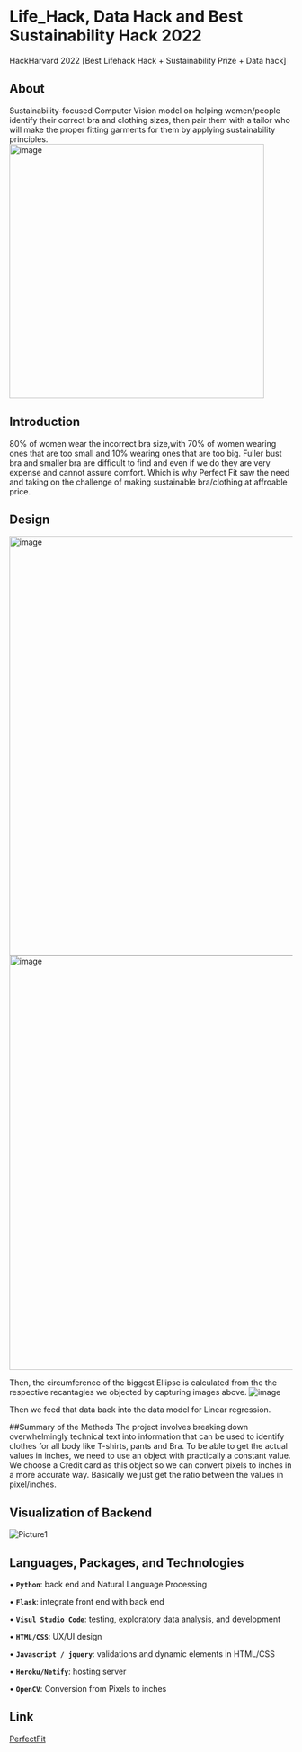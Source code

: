 # Life_Hack, Data Hack and Best Sustainability Hack 2022
HackHarvard 2022
[Best Lifehack Hack + Sustainability Prize + Data hack]

## About
Sustainability-focused Computer Vision model on helping women/people identify their correct bra and clothing sizes, then pair them with a tailor who will make the proper fitting garments for them by applying sustainability principles.
<img width="453" alt="image" src="https://user-images.githubusercontent.com/33704683/196038567-f3d0c4b7-3513-4c4a-8d6a-f78b204736a9.png">


## Introduction
80% of women wear the incorrect bra size,with 70% of women wearing ones that are too small and 10% wearing ones that are too big. Fuller bust bra and smaller bra are difficult to find and even if we do they are very expense and cannot assure comfort. Which is why Perfect Fit saw the need and taking on the challenge of making sustainable bra/clothing at affroable price.


## Design
<img width="746" alt="image" src="https://user-images.githubusercontent.com/33704683/196040455-49294e57-ed37-4701-b690-3fbd1daa5b90.png">
<img width="738" alt="image" src="https://user-images.githubusercontent.com/33704683/196040494-326b440b-44b2-442a-aa2a-b74feff8553b.png">

Then, the circumference of the biggest Ellipse is calculated from the the respective recantagles we objected by capturing images above.
![image](https://user-images.githubusercontent.com/33704683/196040734-492abee9-38d3-4f2c-ac46-006debfe8bc9.png)

Then we feed that data back into the data model for Linear regression. 

##Summary of the Methods
The project involves breaking down overwhelmingly technical text into information that can be used to identify clothes for all body like T-shirts, pants and Bra.
To be able to get the actual values in inches, we need to use an object with practically a constant value. We choose a Credit card as this object so we can convert pixels to inches in a more accurate way. Basically we just get the ratio between the values in pixel/inches.

## Visualization of Backend
![Picture1](https://user-images.githubusercontent.com/33704683/196041748-aa05c593-c3e2-4622-84a0-bc5253b4fd4f.png)



## Languages, Packages, and Technologies
• **`Python`**: back end and Natural Language Processing

• **`Flask`**: integrate front end with back end

• **`Visul Studio Code`**: testing, exploratory data analysis, and development

• **`HTML/CSS`**: UX/UI design

• **`Javascript / jquery`**: validations and dynamic elements in HTML/CSS 

• **`Heroku/Netify`**: hosting server

• **`OpenCV`**: Conversion from Pixels to inches

## Link
[PerfectFit](https://perfectfit-website.netlify.app/)



